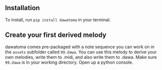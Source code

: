 ## Installation
To install, run `pip install dawatoma` in your terminal.

## Create your first derived melody
dawatoma comes pre-packaged with a note sequence you can work on in the
`assets` subfolder called `99.dawa`. You can use this melody to derive your own melodies,
write them to .midi, and also write them to .dawa. Make sure `99.dawa` is in your working
directory. Open up a python console.